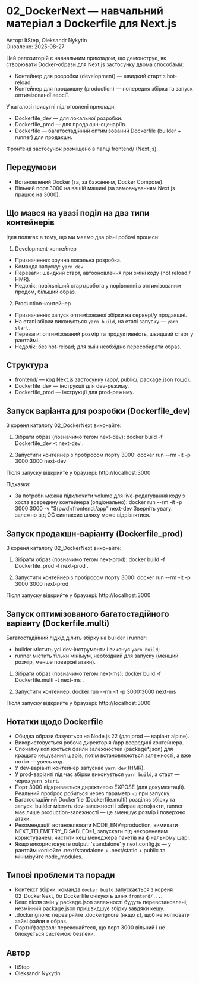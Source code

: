 # 02_DockerNext — навчальний матеріал з Dockerfile для Next.js

Автор: ItStep, Oleksandr Nykytin  
Оновлено: 2025-08-27

Цей репозиторій є навчальним прикладом, що демонструє, як створювати Docker-образи для Next.js застосунку двома способами:
- Контейнер для розробки (development) — швидкий старт з hot-reload.
- Контейнер для продакшну (production) — попередня збірка та запуск оптимізованої версії.

У каталозі присутні підготовлені приклади:
- Dockerfile_dev — для локальної розробки.
- Dockerfile_prod — для продакшн-сценаріїв.
- Dockerfile — багатостадійний оптимізований Dockerfile (builder + runner) для продакшн.

Фронтенд застосунок розміщено в папці frontend/ (Next.js).

## Передумови
- Встановлений Docker (та, за бажанням, Docker Compose).
- Вільний порт 3000 на вашій машині (за замовчуванням Next.js працює на 3000).

## Що мався на увазі поділ на два типи контейнерів
Ідея полягає в тому, що ми маємо два різні робочі процеси:

1) Development-контейнер
- Призначення: зручна локальна розробка.
- Команда запуску: `yarn dev`.
- Переваги: швидкий старт, автооновлення при зміні коду (hot reload / HMR).
- Недолік: повільніший старт/робота у порівнянні з оптимізованим продом, більший образ.

2) Production-контейнер
- Призначення: запуск оптимізованої збірки на сервері/у продакшні.
- На етапі збірки виконується `yarn build`, на етапі запуску — `yarn start`.
- Переваги: оптимізований розмір та продуктивність, швидший старт у рантаймі.
- Недолік: без hot-reload; для змін необхідно пересобирати образ.

## Структура
- frontend/ — код Next.js застосунку (app/, public/, package.json тощо).
- Dockerfile_dev — інструкції для dev-режиму.
- Dockerfile_prod — інструкції для prod-режиму.

## Запуск варіанта для розробки (Dockerfile_dev)
З кореня каталогу 02_DockerNext виконайте:

1. Зібрати образ (позначимо тегом next-dev):
   docker build -f Dockerfile_dev -t next-dev .

2. Запустити контейнер з пробросом порту 3000:
   docker run --rm -it -p 3000:3000 next-dev

Після запуску відкрийте у браузері: http://localhost:3000

Підказки:
- За потреби можна підключити volume для live-редагування коду з хоста всередину контейнера (опціонально):
  docker run --rm -it -p 3000:3000 -v "$(pwd)/frontend:/app" next-dev
  Зверніть увагу: залежно від ОС синтаксис шляху може відрізнятися.

## Запуск продакшн-варіанту (Dockerfile_prod)
З кореня каталогу 02_DockerNext виконайте:

1. Зібрати образ (позначимо тегом next-prod):
   docker build -f Dockerfile_prod -t next-prod .

2. Запустити контейнер з пробросом порту 3000:
   docker run --rm -it -p 3000:3000 next-prod

Після запуску відкрийте у браузері: http://localhost:3000

## Запуск оптимізованого багатостадійного варіанту (Dockerfile.multi)
Багатостадійний підхід ділить збірку на builder і runner:
- builder містить усі dev-інструменти і виконує `yarn build`;
- runner містить тільки мінімум, необхідний для запуску (менший розмір, менше поверхні атаки).

1. Зібрати образ (позначимо тегом next-ms):
   docker build -f Dockerfile.multi -t next-ms .

2. Запустити контейнер:
   docker run --rm -it -p 3000:3000 next-ms

Після запуску відкрийте у браузері: http://localhost:3000

## Нотатки щодо Dockerfile
- Обидва образи базуються на Node.js 22 (для prod — варіант alpine). 
- Використовується робоча директорія /app всередині контейнера.
- Спочатку копіюються файли залежностей (package*.json) для кращого кешування шарів, потім встановлюються залежності, а вже потім — увесь код.
- У dev-варіанті контейнер запускає `yarn dev` (HMR).
- У prod-варіанті під час збірки виконується `yarn build`, а старт — через `yarn start`.
- Порт 3000 відкривається директивою EXPOSE (для документації). Реальний проброс робиться через параметр `-p` при запуску.
- Багатостадійний Dockerfile (Dockerfile.multi) розділяє збірку та запуск: builder містить dev-залежності і збирає артефакти, runner має лише production-залежності — це зменшує розмір і поверхню атаки.
- Рекомендації: встановлювати NODE_ENV=production, вимикати NEXT_TELEMETRY_DISABLED=1, запускати під некореневим користувачем, чистити кеш менеджера пакетів на фінальному шарі.
- Якщо використовуєте output: 'standalone' у next.config.js — у рантайм копіюйте .next/standalone + .next/static + public та мінімізуйте node_modules.

## Типові проблеми та поради
- Контекст збірки: команда `docker build` запускається з кореня 02_DockerNext, бо Dockerfile очікують шлях `frontend/...`.
- Кеш: після змін у package.json залежності будуть перевстановлені; незмінний package.json пришвидшує збірку завдяки кешу.
- .dockerignore: перевіряйте .dockerignore (якщо є), щоб не копіювати зайві файли в образ.
- Порти/фаєрвол: переконайтеся, що порт 3000 вільний і не блокується системою безпеки.

## Автор
- ItStep
- Oleksandr Nykytin

